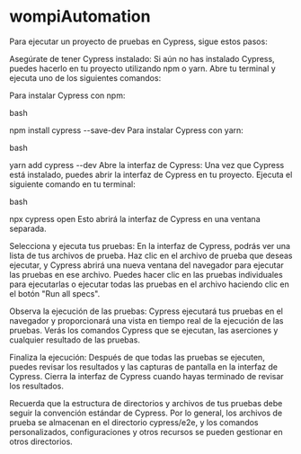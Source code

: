 # wompiAutomation
Para ejecutar un proyecto de pruebas en Cypress, sigue estos pasos:

Asegúrate de tener Cypress instalado: Si aún no has instalado Cypress, puedes hacerlo en tu proyecto utilizando npm o yarn. Abre tu terminal y ejecuta uno de los siguientes comandos:

Para instalar Cypress con npm:

bash

npm install cypress --save-dev
Para instalar Cypress con yarn:

bash

yarn add cypress --dev
Abre la interfaz de Cypress: Una vez que Cypress está instalado, puedes abrir la interfaz de Cypress en tu proyecto. Ejecuta el siguiente comando en tu terminal:

bash

npx cypress open
Esto abrirá la interfaz de Cypress en una ventana separada.

Selecciona y ejecuta tus pruebas: En la interfaz de Cypress, podrás ver una lista de tus archivos de prueba. Haz clic en el archivo de prueba que deseas ejecutar, y Cypress abrirá una nueva ventana del navegador para ejecutar las pruebas en ese archivo. Puedes hacer clic en las pruebas individuales para ejecutarlas o ejecutar todas las pruebas en el archivo haciendo clic en el botón "Run all specs".

Observa la ejecución de las pruebas: Cypress ejecutará tus pruebas en el navegador y proporcionará una vista en tiempo real de la ejecución de las pruebas. Verás los comandos Cypress que se ejecutan, las aserciones y cualquier resultado de las pruebas.

Finaliza la ejecución: Después de que todas las pruebas se ejecuten, puedes revisar los resultados y las capturas de pantalla en la interfaz de Cypress. Cierra la interfaz de Cypress cuando hayas terminado de revisar los resultados.

Recuerda que la estructura de directorios y archivos de tus pruebas debe seguir la convención estándar de Cypress. Por lo general, los archivos de prueba se almacenan en el directorio cypress/e2e, y los comandos personalizados, configuraciones y otros recursos se pueden gestionar en otros directorios.